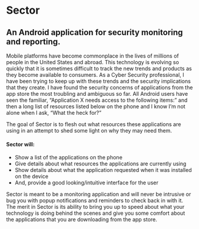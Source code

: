 # Sector
## An Android application for security monitoring and reporting.

Mobile platforms have become commonplace in the lives of millions of people in the United States and abroad. This technology is evolving so quickly that it is sometimes difficult to track the new trends and products as they become available to consumers. As a Cyber Security professional, I have been trying to keep up with these trends and the security implications that they create. I have found the security concerns of applications from the app store the most troubling and ambiguous so far. All Android users have seen the familiar, “Application X needs access to the following items:” and then a long list of resources listed below on the phone and I know I’m not alone when I ask, “What the heck for?” 

The goal of Sector is to flesh out what resources these applications are using in an attempt to shed some light on why they may need them. 
#### Sector will:
* Show a list of the applications on the phone
* Give details about what resources the applications are currently using
* Show details about what the application requested when it was installed on the device
* And, provide a good looking/intuitive interface for the user

Sector is meant to be a monitoring application and will never be intrusive or bug you with popup notifications and reminders to check back in with it. The merit in Sector is its ability to bring you up to speed about what your technology is doing behind the scenes and give you some comfort about the applications that you are downloading from the app store.

